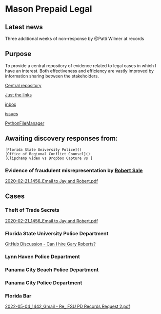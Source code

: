 # Mason Prepaid Legal

## Latest news

Three additional weeks of non-response by @Patti Wilmer at records

## Purpose
To provide a central repository of evidence related to legal cases in which I have an interest.  Both effectiveness and efficiency are vastly improved by information sharing between the stakeholders.


[Central repository](files) 

[Just the links](links.md)

[inbox](/inbox)

[issues](https://github.com/mconsulting/legal/issues)

[PythonFileManager](PythonFileManager/PythonFileManager.py)

## Awaiting discovery responses from:

    [Florida State University Police]()
    [Office of Regional Conflict Counsel]()
    [Clipchamp video vs Dropbox Capture vs ]


### Evidence of fraudulent misrepresentation by [Robert Sale](https://www.floridabar.org/mybarprofile/44725)
[2020-02-21_1456_Email to Jay and Robert.pdf](https://github.com/mconsulting/legal/blob/main/files/2020-02-21_1456_Email%20to%20Jay%20and%20Robert.pdf)


## Cases

### Theft of Trade Secrets

[2020-02-21_1456_Email to Jay and Robert.pdf](https://github.com/mconsulting/legal/blob/main/files/2020-02-21_1456_Email%20to%20Jay%20and%20Robert.pdf)
### Florida State University Police Department
[GitHub Discussion - Can I hire Gary Roberts?](https://github.com/mconsulting/legal/discussions/14)

### Lynn Haven Police Department

### Panama City Beach Police Department

### Panama City Police Department 

### Florida Bar



[2022-05-04_1442_Gmail - Re_ FSU PD Records Request 2.pdf](https://github.com/mconsulting/legal/files/8764516/2022-05-04_1442_Gmail.-.Re_.FSU.PD.Records.Request.2.pdf)
